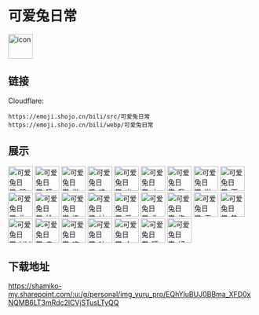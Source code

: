 # 可爱兔日常
<img src="https://emoji.shojo.cn/bili/src/可爱兔日常/icon.png" width="50" height="50" alt="icon">

## 链接
Cloudflare:
```
https://emoji.shojo.cn/bili/src/可爱兔日常
https://emoji.shojo.cn/bili/webp/可爱兔日常
```
## 展示
<img src="https://emoji.shojo.cn/bili/src/可爱兔日常/可爱兔日常-哭哭.png" width="50" height="50" alt="可爱兔日常-哭哭">
<img src="https://emoji.shojo.cn/bili/src/可爱兔日常/可爱兔日常-嘻嘻.png" width="50" height="50" alt="可爱兔日常-嘻嘻">
<img src="https://emoji.shojo.cn/bili/src/可爱兔日常/可爱兔日常-学习中.png" width="50" height="50" alt="可爱兔日常-学习中">
<img src="https://emoji.shojo.cn/bili/src/可爱兔日常/可爱兔日常-哇.png" width="50" height="50" alt="可爱兔日常-哇">
<img src="https://emoji.shojo.cn/bili/src/可爱兔日常/可爱兔日常-出门.png" width="50" height="50" alt="可爱兔日常-出门">
<img src="https://emoji.shojo.cn/bili/src/可爱兔日常/可爱兔日常-方了.png" width="50" height="50" alt="可爱兔日常-方了">
<img src="https://emoji.shojo.cn/bili/src/可爱兔日常/可爱兔日常-我来啦.png" width="50" height="50" alt="可爱兔日常-我来啦">
<img src="https://emoji.shojo.cn/bili/src/可爱兔日常/可爱兔日常-送花.png" width="50" height="50" alt="可爱兔日常-送花">
<img src="https://emoji.shojo.cn/bili/src/可爱兔日常/可爱兔日常-天使.png" width="50" height="50" alt="可爱兔日常-天使">
<img src="https://emoji.shojo.cn/bili/src/可爱兔日常/可爱兔日常-生气气.png" width="50" height="50" alt="可爱兔日常-生气气">
<img src="https://emoji.shojo.cn/bili/src/可爱兔日常/可爱兔日常-给你吃.png" width="50" height="50" alt="可爱兔日常-给你吃">
<img src="https://emoji.shojo.cn/bili/src/可爱兔日常/可爱兔日常-挠头.png" width="50" height="50" alt="可爱兔日常-挠头">
<img src="https://emoji.shojo.cn/bili/src/可爱兔日常/可爱兔日常-纳尼.png" width="50" height="50" alt="可爱兔日常-纳尼">
<img src="https://emoji.shojo.cn/bili/src/可爱兔日常/可爱兔日常-爱心.png" width="50" height="50" alt="可爱兔日常-爱心">
<img src="https://emoji.shojo.cn/bili/src/可爱兔日常/可爱兔日常-头大.png" width="50" height="50" alt="可爱兔日常-头大">
<img src="https://emoji.shojo.cn/bili/src/可爱兔日常/可爱兔日常-抱抱.png" width="50" height="50" alt="可爱兔日常-抱抱">
<img src="https://emoji.shojo.cn/bili/src/可爱兔日常/可爱兔日常-无语.png" width="50" height="50" alt="可爱兔日常-无语">
<img src="https://emoji.shojo.cn/bili/src/可爱兔日常/可爱兔日常-热化了.png" width="50" height="50" alt="可爱兔日常-热化了">
<img src="https://emoji.shojo.cn/bili/src/可爱兔日常/可爱兔日常-hihi.png" width="50" height="50" alt="可爱兔日常-hihi">
<img src="https://emoji.shojo.cn/bili/src/可爱兔日常/可爱兔日常-亲亲.png" width="50" height="50" alt="可爱兔日常-亲亲">
<img src="https://emoji.shojo.cn/bili/src/可爱兔日常/可爱兔日常-吃药.png" width="50" height="50" alt="可爱兔日常-吃药">
<img src="https://emoji.shojo.cn/bili/src/可爱兔日常/可爱兔日常-吐血.png" width="50" height="50" alt="可爱兔日常-吐血">
<img src="https://emoji.shojo.cn/bili/src/可爱兔日常/可爱兔日常-白眼.png" width="50" height="50" alt="可爱兔日常-白眼">
<img src="https://emoji.shojo.cn/bili/src/可爱兔日常/可爱兔日常-噗叽.png" width="50" height="50" alt="可爱兔日常-噗叽">
<img src="https://emoji.shojo.cn/bili/src/可爱兔日常/可爱兔日常-好的.png" width="50" height="50" alt="可爱兔日常-好的">

## 下载地址

https://shamiko-my.sharepoint.com/:u:/g/personal/img_yuru_pro/EQhYluBUJ0BBma_XFD0xNQMB6LT3mRdc2lCVjSTusLTyQQ